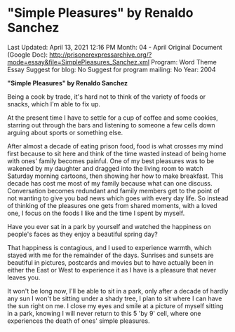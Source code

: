 # "Simple Pleasures" by Renaldo Sanchez

Last Updated: April 13, 2021 12:16 PM
Month: 04 - April
Original Document (Google Doc): http://prisonerexpressarchive.org/?mode=essay&file=SimplePleasures_Sanchez.xml
Program: Word Theme Essay
Suggest for blog: No
Suggest for program mailing: No
Year: 2004

**"Simple Pleasures" by Renaldo Sanchez**

Being a cook by trade, it's hard not to think of the variety of foods or snacks, which I'm able to fix up.

At the present time I have to settle for a cup of coffee and some cookies, starring out through the bars and listening to someone a few cells down arguing about sports or something else.

After almost a decade of eating prison food, food is what crosses my mind first because to sit here and think of the time wasted instead of being home with ones' family becomes painful. One of my best pleasures was to be wakened by my daughter and dragged into the living room to watch Saturday morning cartoons, then showing her how to make breakfast. This decade has cost me most of my family because what can one discuss. Conversation becomes redundant and family members get to the point of not wanting to give you bad news which goes with every day life. So instead of thinking of the pleasures one gets from shared moments, with a loved one, I focus on the foods I like and the time I spent by myself.

Have you ever sat in a park by yourself and watched the happiness on people's faces as they enjoy a beautiful spring day?

That happiness is contagious, and I used to experience warmth, which stayed with me for the remainder of the days. Sunrises and sunsets are beautiful in pictures, postcards and movies but to have actually been in either the East or West to experience it as I have is a pleasure that never leaves you.

It won't be long now, I'll be able to sit in a park, only after a decade of hardly any sun I won't be sitting under a shady tree, I plan to sit where I can have the sun right on me. I close my eyes and smile at a picture of myself sitting in a park, knowing I will never return to this 5 'by 9' cell, where one experiences the death of ones' simple pleasures.